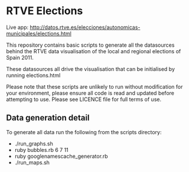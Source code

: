 RTVE Elections
===============

Live app: http://datos.rtve.es/elecciones/autonomicas-municipales/elections.html 

This repository contains basic scripts to generate all the datasources behind the RTVE data visualisation of the local and regional elections of Spain 2011.

These datasources all drive the visualisation that can be initialised by running elections.html

Please note that these scripts are unlikely to run without modification for your environment, please ensure all code is read and updated before attempting to use. Please see LICENCE file for full terms of use.


Data generation detail
-----------------------

To generate all data run the following from the scripts directory:

 * ./run_graphs.sh
 * ruby bubbles.rb 6 7 11
 * ruby googlenamescache_generator.rb
 * ./run_maps.sh

